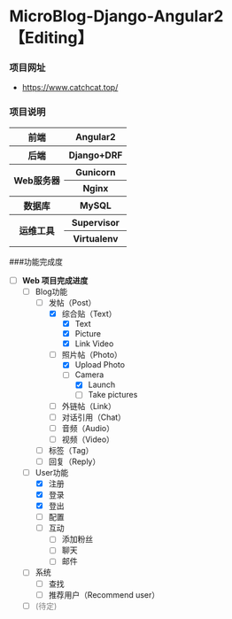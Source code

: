 # MicroBlog-Django-Angular2 【Editing】

### 项目网址 
- https://www.catchcat.top/


### 项目说明 
<table>
    <tr>
        <th>前端</th>
        <th>Angular2</th>
    </tr>
    <tr>
        <th>后端</th>
        <th>Django+DRF</th>
    </tr>
    <tr>
        <th rowspan="2">Web服务器</th>
        <th>Gunicorn</th>
    </tr>
    <tr>
        <th>Nginx</th>
    </tr>
    <tr>
        <th>数据库</th>
        <th>MySQL</th>
    </tr>
    <tr>
        <th rowspan="2">运维工具</th>
        <th>Supervisor</th>
    </tr>
    <tr>
        <th>Virtualenv</th>
    </tr>
</table>

###功能完成度
- [ ] **Web 项目完成进度**
    - [ ] Blog功能
        - [ ] 发帖（Post） 
            - [X] 综合贴（Text） 
                - [X] Text
                - [X] Picture
                - [X] Link Video
            - [ ] 照片帖（Photo） 
                - [X] Upload Photo
                - [ ] Camera 
                    - [X] Launch
                    - [ ] Take pictures
            - [ ] 外链帖（Link） 
            - [ ] 对话引用（Chat） 
            - [ ] 音频（Audio） 
            - [ ] 视频（Video） 
        - [ ] 标签（Tag）
        - [ ] 回复（Reply）
    - [ ] User功能
        - [X] 注册
        - [X] 登录
        - [X] 登出
        - [ ] 配置 
        - [ ] 互动
            - [ ] 添加粉丝
            - [ ] 聊天
            - [ ] 邮件
    - [ ] 系统
        - [ ] 查找
        - [ ] 推荐用户（Recommend user） 
    - [ ] <font color=gray>(待定)</font>
